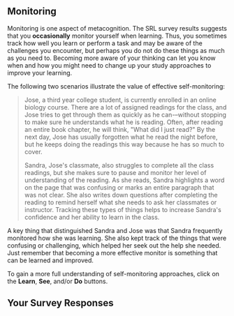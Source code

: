 ## Monitoring

Monitoring is one aspect of metacognition. The SRL survey results suggests that you **occasionally** monitor yourself when learning. Thus, you sometimes track how well you learn or perform a task and may be aware of the challenges you encounter, but perhaps you do not do these things  as much as you need to. Becoming more aware of your thinking can let you know when and how you might need to change up your study approaches to improve your learning.

The following two scenarios illustrate the value of effective self-monitoring:

> Jose, a third year college student, is currently enrolled in an online biology course. There are a lot of assigned readings for the class, and Jose tries to get through them as quickly as he can-–without stopping to make sure he understands what he is reading. Often, after reading an entire book chapter, he will think, "What did I just read?" By the next day, Jose has usually forgotten what he read the night before, but he  keeps doing the readings this way because he has so much to cover. 
> 
> Sandra, Jose's classmate, also struggles to complete all the class readings, but she makes sure to pause and monitor her level of understanding of the reading. As she reads, Sandra highlights a word on the page that was confusing or marks an entire paragraph that was not clear. She also writes down questions after completing the reading to remind herself what she needs to ask her classmates or instructor. Tracking these types of things helps to increase Sandra's confidence and her ability to learn in the class.

A key thing that distinguished Sandra and Jose was that Sandra frequently monitored how she was learning. She also kept track of the things that were confusing or challenging, which helped her seek out the help she needed. Just remember that becoming a more effective monitor is something that can be learned and improved.

To gain a more full understanding of self-monitoring approaches, click on the **Learn**, **See**, and/or **Do** buttons. 

## Your Survey Responses
